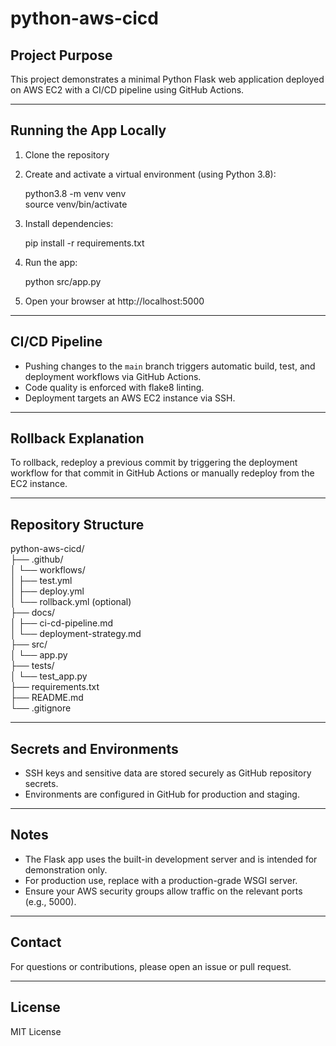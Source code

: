 # python-aws-cicd

## Project Purpose

This project demonstrates a minimal Python Flask web application deployed on AWS EC2 with a CI/CD pipeline using GitHub Actions.

---

## Running the App Locally

1. Clone the repository

2. Create and activate a virtual environment (using Python 3.8):

   python3.8 -m venv venv  
   source venv/bin/activate

3. Install dependencies:

   pip install -r requirements.txt

4. Run the app:

   python src/app.py

5. Open your browser at http://localhost:5000

---

## CI/CD Pipeline

- Pushing changes to the `main` branch triggers automatic build, test, and deployment workflows via GitHub Actions.  
- Code quality is enforced with flake8 linting.  
- Deployment targets an AWS EC2 instance via SSH.

---

## Rollback Explanation

To rollback, redeploy a previous commit by triggering the deployment workflow for that commit in GitHub Actions or manually redeploy from the EC2 instance.

---

## Repository Structure

python-aws-cicd/  
├── .github/  
│   └── workflows/  
│       ├── test.yml  
│       ├── deploy.yml  
│       └── rollback.yml (optional)  
├── docs/  
│   ├── ci-cd-pipeline.md  
│   └── deployment-strategy.md  
├── src/  
│   └── app.py  
├── tests/  
│   └── test_app.py  
├── requirements.txt  
├── README.md  
└── .gitignore  

---

## Secrets and Environments

- SSH keys and sensitive data are stored securely as GitHub repository secrets.  
- Environments are configured in GitHub for production and staging.

---

## Notes

- The Flask app uses the built-in development server and is intended for demonstration only.  
- For production use, replace with a production-grade WSGI server.  
- Ensure your AWS security groups allow traffic on the relevant ports (e.g., 5000).

---

## Contact

For questions or contributions, please open an issue or pull request.

---

## License

MIT License
